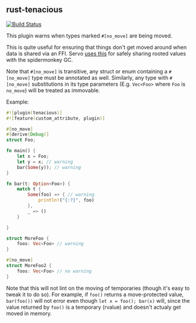 ## rust-tenacious 

[![Build Status](https://travis-ci.org/Manishearth/rust-tenacious.svg?branch=master)](https://travis-ci.org/Manishearth/rust-tenacious)

This plugin warns when types marked `#[no_move]` are being moved.

This is quite useful for ensuring that things don't get moved around when data is shared via an FFI. Servo [uses this](https://github.com/servo/servo/pull/5855) for safely sharing rooted values with the spidermonkey GC.

Note that `#[no_move]` is transitive, any struct or enum containing a `#[no_move]` type
must be annotated as well. Similarly, any type with `#[no_move]` substitutions in its type parameters
(E.g. `Vec<Foo>` where `Foo` is `no_move`) will be treated as immovable.

Example:


```rust
#![plugin(tenacious)]
#![feature(custom_attribute, plugin)]

#[no_move]
#[derive(Debug)]
struct Foo;

fn main() {
    let x = Foo;
    let y = x; // warning
    bar(Some(y)); // warning   
}

fn bar(t: Option<Foo>) {
    match t {
        Some(foo) => { // warning
            println!("{:?}", foo)
        },
        _ => ()
    }

}

struct MoreFoo {
    foos: Vec<Foo> // warning
}

#[no_move]
struct MoreFoo2 {
    foos: Vec<Foo> // no warning
}
```


Note that this will not lint on the moving of temporaries (though it's easy to tweak it to do so). For example, if `foo()` returns a move-protected value, `bar(foo())` will not error even though `let x = foo(); bar(x)` will, since the value returned by `foo()` is a temporary (rvalue) and doesn't actualy get moved in memory.
